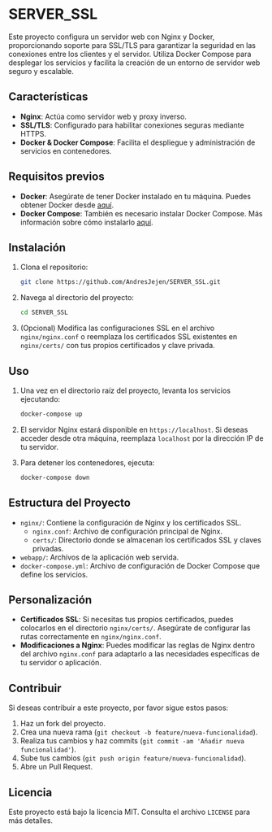 # SERVER_SSL

Este proyecto configura un servidor web con Nginx y Docker, proporcionando soporte para SSL/TLS para garantizar la seguridad en las conexiones entre los clientes y el servidor. Utiliza Docker Compose para desplegar los servicios y facilita la creación de un entorno de servidor web seguro y escalable.

## Características

- **Nginx**: Actúa como servidor web y proxy inverso.
- **SSL/TLS**: Configurado para habilitar conexiones seguras mediante HTTPS.
- **Docker & Docker Compose**: Facilita el despliegue y administración de servicios en contenedores.
  
## Requisitos previos

- **Docker**: Asegúrate de tener Docker instalado en tu máquina. Puedes obtener Docker desde [aquí](https://www.docker.com/).
- **Docker Compose**: También es necesario instalar Docker Compose. Más información sobre cómo instalarlo [aquí](https://docs.docker.com/compose/install/).

## Instalación

1. Clona el repositorio:
    ```bash
    git clone https://github.com/AndresJejen/SERVER_SSL.git
    ```

2. Navega al directorio del proyecto:
    ```bash
    cd SERVER_SSL
    ```

3. (Opcional) Modifica las configuraciones SSL en el archivo `nginx/nginx.conf` o reemplaza los certificados SSL existentes en `nginx/certs/` con tus propios certificados y clave privada.

## Uso

1. Una vez en el directorio raíz del proyecto, levanta los servicios ejecutando:
    ```bash
    docker-compose up
    ```

2. El servidor Nginx estará disponible en `https://localhost`. Si deseas acceder desde otra máquina, reemplaza `localhost` por la dirección IP de tu servidor.

3. Para detener los contenedores, ejecuta:
    ```bash
    docker-compose down
    ```

## Estructura del Proyecto

- `nginx/`: Contiene la configuración de Nginx y los certificados SSL.
    - `nginx.conf`: Archivo de configuración principal de Nginx.
    - `certs/`: Directorio donde se almacenan los certificados SSL y claves privadas.
- `webapp/`: Archivos de la aplicación web servida.
- `docker-compose.yml`: Archivo de configuración de Docker Compose que define los servicios.

## Personalización

- **Certificados SSL**: Si necesitas tus propios certificados, puedes colocarlos en el directorio `nginx/certs/`. Asegúrate de configurar las rutas correctamente en `nginx/nginx.conf`.
- **Modificaciones a Nginx**: Puedes modificar las reglas de Nginx dentro del archivo `nginx.conf` para adaptarlo a las necesidades específicas de tu servidor o aplicación.

## Contribuir

Si deseas contribuir a este proyecto, por favor sigue estos pasos:

1. Haz un fork del proyecto.
2. Crea una nueva rama (`git checkout -b feature/nueva-funcionalidad`).
3. Realiza tus cambios y haz commits (`git commit -am 'Añadir nueva funcionalidad'`).
4. Sube tus cambios (`git push origin feature/nueva-funcionalidad`).
5. Abre un Pull Request.

## Licencia

Este proyecto está bajo la licencia MIT. Consulta el archivo `LICENSE` para más detalles.

